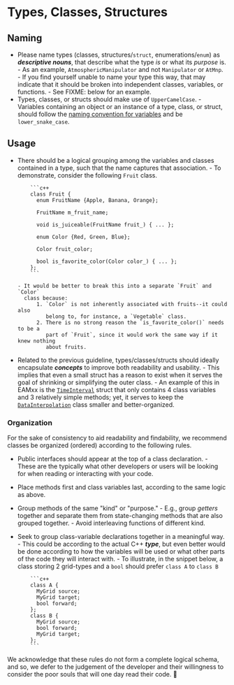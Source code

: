 # Types, Classes, Structures

## Naming

- Please name types (classes, structures/`struct`, enumerations/`enum`) as
  ***descriptive nouns***,
  that describe what the type *is* or what its *purpose* is.
      - As an example, `AtmosphericManipulator` and not `Manipulator` or `AtMnp`.
      - If you find yourself unable to name your type this way, that may
        indicate that it should be broken into independent classes, variables,
        or functions.
            - See FIXME: below for an example.
- Types, classes, or structs should make use of `UpperCamelCase`.
      - Variables containing an object or an instance of a type, class, or struct,
        should follow the
        [naming convention for variables](variables.md#naming)
        and be `lower_snake_case`.

## Usage

- There should be a logical grouping among the variables and classes contained
  in a type, such that the name captures that association.
      - To demonstrate, consider the following `Fruit` class.

          ```c++
          class Fruit {
            enum FruitName {Apple, Banana, Orange};

            FruitName m_fruit_name;

            void is_juiceable(FruitName fruit_) { ... };

            enum Color {Red, Green, Blue};

            Color fruit_color;

            bool is_favorite_color(Color color_) { ... };
          };
          ```

      - It would be better to break this into a separate `Fruit` and `Color`
        class because:
            1. `Color` is not inherently associated with fruits--it could also
               belong to, for instance, a `Vegetable` class.
            2. There is no strong reason the `is_favorite_color()` needs to be a
               part of `Fruit`, since it would work the same way if it knew nothing
               about fruits.
- Related to the previous guideline, types/classes/structs should ideally
  encapsulate ***concepts*** to improve both readability and usability.
      - This implies that even a small struct has a reason to exist when it
        serves the goal of shrinking or simplifying the outer class.
      - An example of this in EAMxx is the
        [`TimeInterval`](https://github.com/E3SM-Project/E3SM/blob/75b5b0a0c9078e18736860b2445a8975d7de750d/components/eamxx/src/share/util/eamxx_time_stamp.hpp#L114)
        struct that only contains 4 class variables and 3 relatively simple
        methods; yet, it serves to keep the
        [`DataInterpolation`](https://github.com/E3SM-Project/E3SM/blob/75b5b0a0c9078e18736860b2445a8975d7de750d/components/eamxx/src/share/util/eamxx_data_interpolation.hpp#L14)
        class smaller and better-organized.

### Organization

For the sake of consistency to aid readability and findability, we recommend
classes be organized (ordered) according to the following rules.

- Public interfaces should appear at the top of a class declaration.
      - These are the typically what other developers or users will be looking
        for when reading or interacting with your code.
- Place methods first and class variables last, according to the same logic as
  above.
- Group methods of the same "kind" or "purpose."
      - E.g., group *getters* together and separate them from state-changing
        methods that are also grouped together.
      - Avoid interleaving functions of different kind.
- Seek to group class-variable declarations together in a meaningful way.
      - This could be according to the actual C++ ***type***, but even better
        would be done according to how the variables will be used or what
        other parts of the code they will interact with.
      - To illustrate, in the snippet below, a class storing 2 grid-types and
        a `bool` should prefer `class A` to `class B`

          ```c++
          class A {
            MyGrid source;
            MyGrid target;
            bool forward;
          };
          class B {
            MyGrid source;
            bool forward;
            MyGrid target;
          };
          ```

We acknowledge that these rules do not form a complete logical schema, and so,
we defer to the judgement of the developer and their willingness to consider
the poor souls that will one day read their code. :slightly_smiling_face:
